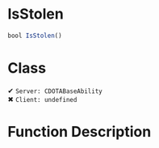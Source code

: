 # IsStolen
```js
bool IsStolen()
```
# Class
✔ `Server: CDOTABaseAbility`  
✖ `Client: undefined`  

# Function Description

